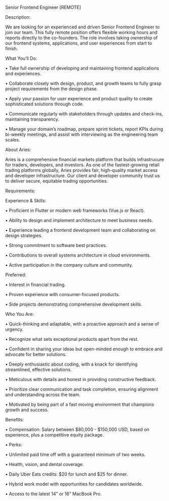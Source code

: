 Senior Frontend Engineer
[REMOTE]


Description:

We are looking for an experienced and driven Senior Frontend Engineer to join our team. This fully remote position offers flexible working hours and reports directly to the co-founders. The role involves taking ownership of our frontend systems, applications, and user experiences from start to finish.

 

What You’ll Do:

• Take full ownership of developing and maintaining frontend applications and experiences.

• Collaborate closely with design, product, and growth teams to fully grasp project requirements from the design phase.

• Apply your passion for user experience and product quality to create sophisticated solutions through code.

• Communicate regularly with stakeholders through updates and check-ins, maintaining transparency.

• Manage your domain’s roadmap, prepare sprint tickets, report KPIs during bi-weekly meetings, and assist with interviewing as the engineering team scales.

 

About Aries:

Aries is a comprehensive financial markets platform that builds infrastrucure for traders, developers, and investors. As one of the fastest-growing retail trading platforms globally, Aries provides fair, high-quality market access and developer infrastructure. Our client and developer community trust us to deliver secure, equitable trading opportunities.

 

Requirements:

Experience & Skills:

• Proficient in Flutter or modern web frameworks (Vue.js or React).

• Ability to design and implement architecture to meet business needs.

• Experience leading a frontend development team and collaborating on design strategies.

• Strong commitment to software best practices.

• Contributions to overall systems architecture in cloud environments.

• Active participation in the company culture and community.


Preferred:

• Interest in financial trading.

• Proven experience with consumer-focused products.

• Side projects demonstrating comprehensive development skills.

 

Who You Are:

• Quick-thinking and adaptable, with a proactive approach and a sense of urgency.

• Recognize what sets exceptional products apart from the rest.

• Confident in sharing your ideas but open-minded enough to embrace and advocate for better solutions.

• Deeply enthusiastic about coding, with a knack for identifying streamlined, effective solutions.

• Meticulous with details and honest in providing constructive feedback.

• Prioritize clear communication and task completion, ensuring alignment and understanding across the team.

• Motivated by being part of a fast moving environment that champions growth and success.

 

Benefits:

• Compensation: Salary between $80,000 - $150,000 USD, based on experience, plus a competitive equity package.

• Perks:

• Unlimited paid time off with a guaranteed minimum of two weeks.

• Health, vision, and dental coverage.

• Daily Uber Eats credits: $20 for lunch and $25 for dinner.

• Hybrid work model with opportunities for candidates worldwide.

• Access to the latest 14” or 16” MacBook Pro.

